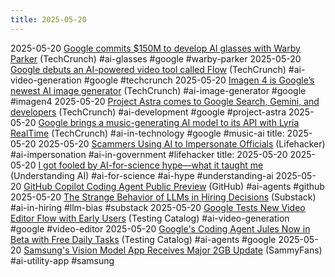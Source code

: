 ```yaml
---
title: 2025-05-20
---
```


2025-05-20 [Google commits $150M to develop AI glasses with Warby Parker](https://techcrunch.com/2025/05/20/google-commits-150m-to-develop-ai-glasses-with-warby-parker/) (TechCrunch) #ai-glasses #google #warby-parker
2025-05-20 [Google debuts an AI-powered video tool called Flow](https://techcrunch.com/2025/05/20/google-debuts-an-ai-powered-video-tool-called-flow/) (TechCrunch) #ai-video-generation #google #techcrunch
2025-05-20 [Imagen 4 is Google’s newest AI image generator](https://techcrunch.com/2025/05/20/imagen-4-is-googles-newest-ai-image-generator/) (TechCrunch) #ai-image-generator #google #imagen4
2025-05-20 [Project Astra comes to Google Search, Gemini, and developers](https://techcrunch.com/2025/05/20/project-astra-comes-to-google-search-gemini-and-developers/) (TechCrunch) #ai-development #google #project-astra
2025-05-20 [Google brings a music-generating AI model to its API with Lyria RealTime](https://techcrunch.com/2025/05/20/google-brings-a-music-generating-ai-model-to-its-api-with-lyria-realtime/) (TechCrunch) #ai-in-technology #google #music-ai
title: 2025-05-20
2025-05-20 [Scammers Using AI to Impersonate Officials](https://lifehacker.com/money/scammers-are-using-ai-to-impersonate-government-officials?utm_medium=RSS) (Lifehacker) #ai-impersonation #ai-in-government #lifehacker
title: 2025-05-20
2025-05-20 [I got fooled by AI-for-science hype—what it taught me](https://www.understandingai.org/p/i-got-fooled-by-ai-for-science-hypeheres) (Understanding AI) #ai-for-science #ai-hype #understanding-ai
2025-05-20 [GitHub Copilot Coding Agent Public Preview](https://github.blog/changelog/2025-05-19-github-copilot-coding-agent-in-public-preview/) (GitHub) #ai-agents #github
2025-05-20 [The Strange Behavior of LLMs in Hiring Decisions](https://davidrozado.substack.com/p/the-strange-behavior-of-llms-in-hiring) (Substack) #ai-in-hiring #llm-bias #substack
2025-05-20 [Google Tests New Video Editor Flow with Early Users](https://www.testingcatalog.com/google-begins-testing-flow-its-new-video-editor-with-early-users/) (Testing Catalog) #ai-video-generation #google #video-editor
2025-05-20 [Google's Coding Agent Jules Now in Beta with Free Daily Tasks](https://www.testingcatalog.com/google-launches-coding-agent-jules-in-beta-with-free-daily-tasks/) (Testing Catalog) #ai-agents #google
2025-05-20 [Samsung's Vision Model App Receives Major 2GB Update](https://www.sammyfans.com/2025/05/19/samsung-vision-model-generative-ai-utility-2gb-update/) (SammyFans) #ai-utility-app #samsung
